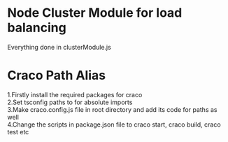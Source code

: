 # Node Cluster Module for load balancing
Everything done in clusterModule.js

# Craco Path Alias
1.Firstly install the required packages for craco <br/>
2.Set tsconfig paths to for absolute imports <br/>
3.Make craco.config.js file in root directory and add its code for paths as well <br/>
4.Change the scripts in package.json file to craco start, craco build, craco test etc <br/>
